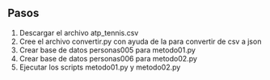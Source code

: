 ## Pasos

1. Descargar el archivo atp_tennis.csv
2. Cree el archivo convertir.py con ayuda de Ia para convertir de csv a json 
3. Crear base de datos personas005 para metodo01.py
4. Crear base de datos personas006 para metodo02.py
5. Ejecutar los scripts metodo01.py y metodo02.py
